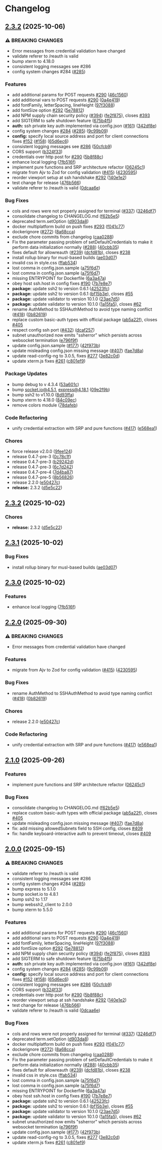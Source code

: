 # Changelog

## [2.3.2](https://github.com/billchurch/webssh2/compare/webssh2-server-v2.3.2...webssh2-server-v2.3.2) (2025-10-06)


### ⚠ BREAKING CHANGES

* Error messages from credential validation have changed
* validate referer to /reauth is valid
* bump xterm to 4.18.0
* consistent logging messages see #286
* config system changes #284 ([#285](https://github.com/billchurch/webssh2/issues/285))

### Features

* add additional params for POST requests [#290](https://github.com/billchurch/webssh2/issues/290) ([46c1560](https://github.com/billchurch/webssh2/commit/46c1560e3c126376e18124e14e5c7fb8c029a0a1))
* add additional vars to POST requests [#290](https://github.com/billchurch/webssh2/issues/290) ([0a4e419](https://github.com/billchurch/webssh2/commit/0a4e419fb371ae95340fa890497022a2aa9d063a))
* add fontFamily, letterSpacing, lineHeight ([97f3088](https://github.com/billchurch/webssh2/commit/97f3088780744e13a6724a4967a4896aac3f20d8))
* add fontSize option [#292](https://github.com/billchurch/webssh2/issues/292) ([5e78812](https://github.com/billchurch/webssh2/commit/5e788129744d326e78ec91bda86ed5cecfd70d3f))
* add NPM supply chain security policy ([#394](https://github.com/billchurch/webssh2/issues/394)) ([fe2f875](https://github.com/billchurch/webssh2/commit/fe2f8757663a9b28954fa0bddd376b9395ae7ea8)), closes [#393](https://github.com/billchurch/webssh2/issues/393)
* add SIGTERM to safe shutdown feature ([675b4f5](https://github.com/billchurch/webssh2/commit/675b4f5a3a92b187b620684eb1ce1b7afa0e2e08))
* **auth:** ssh private key auth implemented via config.json ([#161](https://github.com/billchurch/webssh2/issues/161)) ([342df8e](https://github.com/billchurch/webssh2/commit/342df8eb9cafba52eb63b50a60e11e1431d6fbd4))
* config system changes [#284](https://github.com/billchurch/webssh2/issues/284) ([#285](https://github.com/billchurch/webssh2/issues/285)) ([9c99b09](https://github.com/billchurch/webssh2/commit/9c99b0940ec726193deae3c4999d25a297874d67))
* **config:** specify local source address and port for client connections fixes [#152](https://github.com/billchurch/webssh2/issues/152) ([#158](https://github.com/billchurch/webssh2/issues/158)) ([65d6ec6](https://github.com/billchurch/webssh2/commit/65d6ec68452b80c42fd62534355e456ce1f16a32))
* consistent logging messages see [#286](https://github.com/billchurch/webssh2/issues/286) ([50cfcb9](https://github.com/billchurch/webssh2/commit/50cfcb97788cbd3409b4605adceef3d47e370e38))
* CORS support ([b324f33](https://github.com/billchurch/webssh2/commit/b324f338adeb3518322941639fb83ba9370814cc))
* credentials over http post for [#290](https://github.com/billchurch/webssh2/issues/290) ([5b8f88c](https://github.com/billchurch/webssh2/commit/5b8f88cfef1745c88748277217204e6c38c7ff7e))
* enhance local logging ([7fb516f](https://github.com/billchurch/webssh2/commit/7fb516f47b288a1a6ffc49be59dbb5972a7f8815))
* implement pure functions and SRP architecture refactor ([06245c1](https://github.com/billchurch/webssh2/commit/06245c16da248ba0a14e30394aad81684fb1bd92))
* migrate from Ajv to Zod for config validation ([#415](https://github.com/billchurch/webssh2/issues/415)) ([4230595](https://github.com/billchurch/webssh2/commit/4230595efdc742892f05cc19176cd11122e1a45b))
* reorder viewport setup at ssh handshake [#292](https://github.com/billchurch/webssh2/issues/292) ([140e1e2](https://github.com/billchurch/webssh2/commit/140e1e24b14d6b74848e9d250c2b44f806ad627d))
* test change for release ([476b566](https://github.com/billchurch/webssh2/commit/476b566c08a84bd35aaccf847253875b2c3afb10))
* validate referer to /reauth is valid ([0dcaa6e](https://github.com/billchurch/webssh2/commit/0dcaa6e15062cdc3252ce52abd9057caf4c00a30))


### Bug Fixes

* cols and rows were not properly assigned for terminal ([#337](https://github.com/billchurch/webssh2/issues/337)) ([3246df7](https://github.com/billchurch/webssh2/commit/3246df75b6516309479beffb0948fd3233caa57b))
* consolidate changelog to CHANGELOG.md ([f62b5e5](https://github.com/billchurch/webssh2/commit/f62b5e5031d9efda268c1481399bd46af5e5caf3))
* deprecated term.setOption ([d903da8](https://github.com/billchurch/webssh2/commit/d903da87c41882a3736683c7de497cb8bd37f885))
* docker multiplatform build on push fixes [#293](https://github.com/billchurch/webssh2/issues/293) ([f041c77](https://github.com/billchurch/webssh2/commit/f041c779e92dee52ce931ba01f9eadb1ace68cc3))
* dockerignore ([#272](https://github.com/billchurch/webssh2/issues/272)) ([8a68cca](https://github.com/billchurch/webssh2/commit/8a68ccaffa374584b5d9531f9dbeae616bd971f5))
* exclude chore commits from changelog ([caa0288](https://github.com/billchurch/webssh2/commit/caa0288ad132f5c65fba38b30664fb2a3a328e92))
* Fix the parameter passing problem of setDefaultCredentials to make it perform data initialization normally ([#288](https://github.com/billchurch/webssh2/issues/288)) ([40cbb35](https://github.com/billchurch/webssh2/commit/40cbb35616fa17c1c36520690f40ebce0b488153))
* fixes default for allowreauth ([#239](https://github.com/billchurch/webssh2/issues/239)) ([dcfd81b](https://github.com/billchurch/webssh2/commit/dcfd81b454b9fe66edec489266dc35a765464c6b)), closes [#238](https://github.com/billchurch/webssh2/issues/238)
* install rollup binary for musl-based builds ([ae03d07](https://github.com/billchurch/webssh2/commit/ae03d07e976eddc82322c50896ba6feddf208c54))
* invalid css in style.css ([ffab534](https://github.com/billchurch/webssh2/commit/ffab5345dcb568fa2bb50a96f403174ad3728286))
* lost comma in config.json.sample ([a75f6d7](https://github.com/billchurch/webssh2/commit/a75f6d73a55917bcd944c95337816556f03538d3))
* lost comma in config.json.sample ([a75f6d7](https://github.com/billchurch/webssh2/commit/a75f6d73a55917bcd944c95337816556f03538d3))
* missing ENTRYPOINT for Dockerfile ([6a3a47a](https://github.com/billchurch/webssh2/commit/6a3a47a13de3cd70d603379a27e055f08a6ee62c))
* obey host ssh.host in config fixes [#190](https://github.com/billchurch/webssh2/issues/190) ([7b7e8e7](https://github.com/billchurch/webssh2/commit/7b7e8e753358ed48f52eb9aa2fc359bf758f304b))
* **package:** update ssh2 to version 0.6.1 ([42523fc](https://github.com/billchurch/webssh2/commit/42523fc56853c909e49d54b6ede3aa3ae2dcdce9))
* **package:** update ssh2 to version 0.6.1 ([bf15b3e](https://github.com/billchurch/webssh2/commit/bf15b3e11d3d0659a3fafdeec616aa6bce719cb7)), closes [#55](https://github.com/billchurch/webssh2/issues/55)
* **package:** update validator to version 10.1.0 ([23ae7d5](https://github.com/billchurch/webssh2/commit/23ae7d5ce7481439280e641bc34904c433dfc99a))
* **package:** update validator to version 10.1.0 ([1a15fa5](https://github.com/billchurch/webssh2/commit/1a15fa57bbea3b137f0c9ce122542d387119ec4a)), closes [#62](https://github.com/billchurch/webssh2/issues/62)
* rename AuthMethod to SSHAuthMethod to avoid type naming conflict ([#418](https://github.com/billchurch/webssh2/issues/418)) ([0b82619](https://github.com/billchurch/webssh2/commit/0b826198159078b29b8709aa781da5e1dbf3336d))
* replace custom basic-auth types with official package ([ab5a22f](https://github.com/billchurch/webssh2/commit/ab5a22faf4cbc2204959a0e506a7d9d596f2fae8)), closes [#405](https://github.com/billchurch/webssh2/issues/405)
* respect config ssh port ([#432](https://github.com/billchurch/webssh2/issues/432)) ([dcaf257](https://github.com/billchurch/webssh2/commit/dcaf2574fade5f517c13dbb7e88eccc61c2e1fcd))
* subnet unauthorized now emits "ssherror" which persists across websocket termination ([e796f9f](https://github.com/billchurch/webssh2/commit/e796f9fb5874d6557433f25e8976b7aa58fa8144))
* update config.json.sample ([#177](https://github.com/billchurch/webssh2/issues/177)) ([42f973b](https://github.com/billchurch/webssh2/commit/42f973b4796f7f50237dc8ce613e477aa89352ca))
* update misleading config.json missing message ([#407](https://github.com/billchurch/webssh2/issues/407)) ([fae7d8a](https://github.com/billchurch/webssh2/commit/fae7d8a394e3361f7b69eeb7fd48dbe284a48ee6))
* update read-config-ng to 3.0.5, fixes [#277](https://github.com/billchurch/webssh2/issues/277) ([3e82c0d](https://github.com/billchurch/webssh2/commit/3e82c0dc4d31d1c97a7cf98139ef8e6dc0213b22))
* update xterm.js fixes [#261](https://github.com/billchurch/webssh2/issues/261) ([c801ef9](https://github.com/billchurch/webssh2/commit/c801ef9e5826e13a403a6462241cf8a4ff456d45))


### Package Updates

* bump debug to v 4.3.4 ([53a601c](https://github.com/billchurch/webssh2/commit/53a601cadc735c2b2aa292d696ca60e4984759b4))
* bump socket.io@4.5.1,  express@4.18.1 ([09e2f9b](https://github.com/billchurch/webssh2/commit/09e2f9bc39d248333f2afc9b06de17c6ddcb4bf4))
* bump ssh2 to v1.10.0 ([8d93ffa](https://github.com/billchurch/webssh2/commit/8d93ffab91ceddee3b6ed61760abcc878c5de919))
* bump xterm to 4.18.0 ([84c09ec](https://github.com/billchurch/webssh2/commit/84c09ec8a1909e4bbd0051debdbb905276a4245e))
* remove colors module ([78dafeb](https://github.com/billchurch/webssh2/commit/78dafebb2b1ba8b7a15ed57d615ef635384e2cf3))


### Code Refactoring

* unify credential extraction with SRP and pure functions ([#417](https://github.com/billchurch/webssh2/issues/417)) ([e568ea1](https://github.com/billchurch/webssh2/commit/e568ea1431b238dcc5d6047c07f2c9536ee0c610))


### Chores

* force release v2.0.0 ([9fee124](https://github.com/billchurch/webssh2/commit/9fee124f82ea12d5fe6292ece771d7ab0dbc82b1))
* release 0.4.7-pre-3 ([0c78c1f](https://github.com/billchurch/webssh2/commit/0c78c1f31cc6380b7f0706822fc418cfede11413))
* release 0.4.7-pre-3 ([b29242d](https://github.com/billchurch/webssh2/commit/b29242dfd4e1498a6ac862e85eabd349e11dea73))
* release 0.4.7-pre-3 ([6c7d242](https://github.com/billchurch/webssh2/commit/6c7d242679d55b2b28a2497d69b43a7e8439c4ca))
* release 0.4.7-pre-4 ([7d4ba87](https://github.com/billchurch/webssh2/commit/7d4ba87bc1c198600ea33ee220553ef46ea2a103))
* release 0.4.7-pre-5 ([8b56826](https://github.com/billchurch/webssh2/commit/8b56826363565610eda9fe8733107280b4c8a4bd))
* release 2.2.0 ([e50427c](https://github.com/billchurch/webssh2/commit/e50427c8d4de0e15bbb30dfa10cc841ed457c43b))
* **release:** 2.3.2 ([d5e5c22](https://github.com/billchurch/webssh2/commit/d5e5c22baa8b3ccc1c08f8e0c9815bc07cd30596))

## [2.3.2](https://github.com/billchurch/webssh2/compare/webssh2-server-v2.3.1...webssh2-server-v2.3.2) (2025-10-02)


### Chores

* **release:** 2.3.2 ([d5e5c22](https://github.com/billchurch/webssh2/commit/d5e5c22baa8b3ccc1c08f8e0c9815bc07cd30596))

## [2.3.1](https://github.com/billchurch/webssh2/compare/webssh2-server-v2.3.0...webssh2-server-v2.3.1) (2025-10-02)


### Bug Fixes

* install rollup binary for musl-based builds ([ae03d07](https://github.com/billchurch/webssh2/commit/ae03d07e976eddc82322c50896ba6feddf208c54))

## [2.3.0](https://github.com/billchurch/webssh2/compare/webssh2-server-v2.2.0...webssh2-server-v2.3.0) (2025-10-02)


### Features

* enhance local logging ([7fb516f](https://github.com/billchurch/webssh2/commit/7fb516f47b288a1a6ffc49be59dbb5972a7f8815))

## [2.2.0](https://github.com/billchurch/webssh2/compare/webssh2-server-v2.1.0...webssh2-server-v2.2.0) (2025-09-30)


### ⚠ BREAKING CHANGES

* Error messages from credential validation have changed

### Features

* migrate from Ajv to Zod for config validation ([#415](https://github.com/billchurch/webssh2/issues/415)) ([4230595](https://github.com/billchurch/webssh2/commit/4230595efdc742892f05cc19176cd11122e1a45b))


### Bug Fixes

* rename AuthMethod to SSHAuthMethod to avoid type naming conflict ([#418](https://github.com/billchurch/webssh2/issues/418)) ([0b82619](https://github.com/billchurch/webssh2/commit/0b826198159078b29b8709aa781da5e1dbf3336d))


### Chores

* release 2.2.0 ([e50427c](https://github.com/billchurch/webssh2/commit/e50427c8d4de0e15bbb30dfa10cc841ed457c43b))


### Code Refactoring

* unify credential extraction with SRP and pure functions ([#417](https://github.com/billchurch/webssh2/issues/417)) ([e568ea1](https://github.com/billchurch/webssh2/commit/e568ea1431b238dcc5d6047c07f2c9536ee0c610))

## [2.1.0](https://github.com/billchurch/webssh2/compare/webssh2-server-v2.0.0...webssh2-server-v2.1.0) (2025-09-26)


### Features

* implement pure functions and SRP architecture refactor ([06245c1](https://github.com/billchurch/webssh2/commit/06245c16da248ba0a14e30394aad81684fb1bd92))


### Bug Fixes

* consolidate changelog to CHANGELOG.md ([f62b5e5](https://github.com/billchurch/webssh2/commit/f62b5e5031d9efda268c1481399bd46af5e5caf3))
* replace custom basic-auth types with official package ([ab5a22f](https://github.com/billchurch/webssh2/commit/ab5a22faf4cbc2204959a0e506a7d9d596f2fae8)), closes [#405](https://github.com/billchurch/webssh2/issues/405)
* update misleading config.json missing message ([#407](https://github.com/billchurch/webssh2/issues/407)) ([fae7d8a](https://github.com/billchurch/webssh2/commit/fae7d8a394e3361f7b69eeb7fd48dbe284a48ee6))
* fix: add missing allowedSubnets field to SSH config, closes [#409](https://github.com/billchurch/webssh2/issues/409)
* fix: handle keyboard-interactive auth to prevent timeout, closes [#409](https://github.com/billchurch/webssh2/issues/409)

## [2.0.0](https://github.com/billchurch/webssh2/compare/webssh2-server-v2.0.0...webssh2-server-v2.0.0) (2025-09-15)

### ⚠ BREAKING CHANGES

* validate referer to /reauth is valid
* consistent logging messages see #286
* config system changes #284 ([#285](https://github.com/billchurch/webssh2/issues/285))
* bump express to 5.1.0
* bump socket.io to 4.8.1
* bump ssh2 to 1.17
* bump webssh2_client to 2.0.0
* bump xterm to 5.5.0

### Features

* add additional params for POST requests [#290](https://github.com/billchurch/webssh2/issues/290) ([46c1560](https://github.com/billchurch/webssh2/commit/46c1560e3c126376e18124e14e5c7fb8c029a0a1))
* add additional vars to POST requests [#290](https://github.com/billchurch/webssh2/issues/290) ([0a4e419](https://github.com/billchurch/webssh2/commit/0a4e419fb371ae95340fa890497022a2aa9d063a))
* add fontFamily, letterSpacing, lineHeight ([97f3088](https://github.com/billchurch/webssh2/commit/97f3088780744e13a6724a4967a4896aac3f20d8))
* add fontSize option [#292](https://github.com/billchurch/webssh2/issues/292) ([5e78812](https://github.com/billchurch/webssh2/commit/5e788129744d326e78ec91bda86ed5cecfd70d3f))
* add NPM supply chain security policy ([#394](https://github.com/billchurch/webssh2/issues/394)) ([fe2f875](https://github.com/billchurch/webssh2/commit/fe2f8757663a9b28954fa0bddd376b9395ae7ea8)), closes [#393](https://github.com/billchurch/webssh2/issues/393)
* add SIGTERM to safe shutdown feature ([675b4f5](https://github.com/billchurch/webssh2/commit/675b4f5a3a92b187b620684eb1ce1b7afa0e2e08))
* **auth:** ssh private key auth implemented via config.json ([#161](https://github.com/billchurch/webssh2/issues/161)) ([342df8e](https://github.com/billchurch/webssh2/commit/342df8eb9cafba52eb63b50a60e11e1431d6fbd4))
* config system changes [#284](https://github.com/billchurch/webssh2/issues/284) ([#285](https://github.com/billchurch/webssh2/issues/285)) ([9c99b09](https://github.com/billchurch/webssh2/commit/9c99b0940ec726193deae3c4999d25a297874d67))
* **config:** specify local source address and port for client connections fixes [#152](https://github.com/billchurch/webssh2/issues/152) ([#158](https://github.com/billchurch/webssh2/issues/158)) ([65d6ec6](https://github.com/billchurch/webssh2/commit/65d6ec68452b80c42fd62534355e456ce1f16a32))
* consistent logging messages see [#286](https://github.com/billchurch/webssh2/issues/286) ([50cfcb9](https://github.com/billchurch/webssh2/commit/50cfcb97788cbd3409b4605adceef3d47e370e38))
* CORS support ([b324f33](https://github.com/billchurch/webssh2/commit/b324f338adeb3518322941639fb83ba9370814cc))
* credentials over http post for [#290](https://github.com/billchurch/webssh2/issues/290) ([5b8f88c](https://github.com/billchurch/webssh2/commit/5b8f88cfef1745c88748277217204e6c38c7ff7e))
* reorder viewport setup at ssh handshake [#292](https://github.com/billchurch/webssh2/issues/292) ([140e1e2](https://github.com/billchurch/webssh2/commit/140e1e24b14d6b74848e9d250c2b44f806ad627d))
* test change for release ([476b566](https://github.com/billchurch/webssh2/commit/476b566c08a84bd35aaccf847253875b2c3afb10))
* validate referer to /reauth is valid ([0dcaa6e](https://github.com/billchurch/webssh2/commit/0dcaa6e15062cdc3252ce52abd9057caf4c00a30))

### Bug Fixes

* cols and rows were not properly assigned for terminal ([#337](https://github.com/billchurch/webssh2/issues/337)) ([3246df7](https://github.com/billchurch/webssh2/commit/3246df75b6516309479beffb0948fd3233caa57b))
* deprecated term.setOption ([d903da8](https://github.com/billchurch/webssh2/commit/d903da87c41882a3736683c7de497cb8bd37f885))
* docker multiplatform build on push fixes [#293](https://github.com/billchurch/webssh2/issues/293) ([f041c77](https://github.com/billchurch/webssh2/commit/f041c779e92dee52ce931ba01f9eadb1ace68cc3))
* dockerignore ([#272](https://github.com/billchurch/webssh2/issues/272)) ([8a68cca](https://github.com/billchurch/webssh2/commit/8a68ccaffa374584b5d9531f9dbeae616bd971f5))
* exclude chore commits from changelog ([caa0288](https://github.com/billchurch/webssh2/commit/caa0288ad132f5c65fba38b30664fb2a3a328e92))
* Fix the parameter passing problem of setDefaultCredentials to make it perform data initialization normally ([#288](https://github.com/billchurch/webssh2/issues/288)) ([40cbb35](https://github.com/billchurch/webssh2/commit/40cbb35616fa17c1c36520690f40ebce0b488153))
* fixes default for allowreauth ([#239](https://github.com/billchurch/webssh2/issues/239)) ([dcfd81b](https://github.com/billchurch/webssh2/commit/dcfd81b454b9fe66edec489266dc35a765464c6b)), closes [#238](https://github.com/billchurch/webssh2/issues/238)
* invalid css in style.css ([ffab534](https://github.com/billchurch/webssh2/commit/ffab5345dcb568fa2bb50a96f403174ad3728286))
* lost comma in config.json.sample ([a75f6d7](https://github.com/billchurch/webssh2/commit/a75f6d73a55917bcd944c95337816556f03538d3))
* lost comma in config.json.sample ([a75f6d7](https://github.com/billchurch/webssh2/commit/a75f6d73a55917bcd944c95337816556f03538d3))
* missing ENTRYPOINT for Dockerfile ([6a3a47a](https://github.com/billchurch/webssh2/commit/6a3a47a13de3cd70d603379a27e055f08a6ee62c))
* obey host ssh.host in config fixes [#190](https://github.com/billchurch/webssh2/issues/190) ([7b7e8e7](https://github.com/billchurch/webssh2/commit/7b7e8e753358ed48f52eb9aa2fc359bf758f304b))
* **package:** update ssh2 to version 0.6.1 ([42523fc](https://github.com/billchurch/webssh2/commit/42523fc56853c909e49d54b6ede3aa3ae2dcdce9))
* **package:** update ssh2 to version 0.6.1 ([bf15b3e](https://github.com/billchurch/webssh2/commit/bf15b3e11d3d0659a3fafdeec616aa6bce719cb7)), closes [#55](https://github.com/billchurch/webssh2/issues/55)
* **package:** update validator to version 10.1.0 ([23ae7d5](https://github.com/billchurch/webssh2/commit/23ae7d5ce7481439280e641bc34904c433dfc99a))
* **package:** update validator to version 10.1.0 ([1a15fa5](https://github.com/billchurch/webssh2/commit/1a15fa57bbea3b137f0c9ce122542d387119ec4a)), closes [#62](https://github.com/billchurch/webssh2/issues/62)
* subnet unauthorized now emits "ssherror" which persists across websocket termination ([e796f9f](https://github.com/billchurch/webssh2/commit/e796f9fb5874d6557433f25e8976b7aa58fa8144))
* update config.json.sample ([#177](https://github.com/billchurch/webssh2/issues/177)) ([42f973b](https://github.com/billchurch/webssh2/commit/42f973b4796f7f50237dc8ce613e477aa89352ca))
* update read-config-ng to 3.0.5, fixes [#277](https://github.com/billchurch/webssh2/issues/277) ([3e82c0d](https://github.com/billchurch/webssh2/commit/3e82c0dc4d31d1c97a7cf98139ef8e6dc0213b22))
* update xterm.js fixes [#261](https://github.com/billchurch/webssh2/issues/261) ([c801ef9](https://github.com/billchurch/webssh2/commit/c801ef9e5826e13a403a6462241cf8a4ff456d45))
